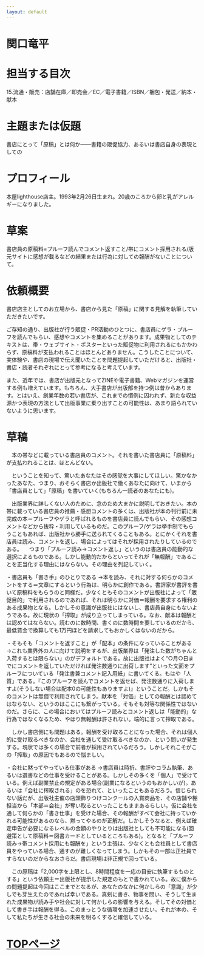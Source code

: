 ```yaml
---
layout: default
---
```


# 関口竜平

# 担当する目次
15.流通・販売：店舗在庫／即売会／EC／電子書籍／ISBN／梱包・発送／納本・献本

# 主題または仮題
書店にとって「原稿」とは何か――書籍の販促協力、あるいは書店自身の表現としての

# プロフィール
本屋lighthouse店主。1993年2月26日生まれ。20歳のころから卵と乳がアレルギーになりました。

# 草案
書店員の原稿料=プルーフ読んでコメント返すこと/帯にコメント採用される/版元サイトに感想が載るなどの結果または行為に対しての報酬がないことについて。

# 依頼概要
書店店主としてのお立場から、書店から見た「原稿」に関する見解を執筆していただきたいです。

ご存知の通り、出版社が行う販促・PR活動のひとつに、書店員にゲラ・プルーフを読んでもらい、感想やコメントを集めることがあります。成果物としてのテキストは、帯・ウェブサイト・ポスターといった販促物に利用されるにもかかわらず、原稿料が支払われることはほとんどありません。こうしたことについて、実体験や、書店の現場で伝え聞いたことを問題提起していただけると、出版社・書店・読者それぞれにとって参考になると考えています。

また、近年では、書店が出版元となってZINEや電子書籍、Webマガジンを運営する例も増えています。もちろん、大手書店が出版部を持つ例は昔からあります。とはいえ、創業年数の若い書店が、これまでの慣例に囚われず、新たな収益源かつ表現の方法として出版事業に乗り出すことの可能性は、あまり語られていないように思います。

# 草稿

　本の帯などに載っている書店員のコメント。それを書いた書店員に「原稿料」が支払われることは、ほとんどない。

　ということを知って、驚いたあなたはその感覚を大事にしてほしい。驚かなかったあなた、つまり、おそらく書店か出版社で働くあなたに向けて、いまから「書店員として」「原稿」を書いていく(もちろん一読者のあなたにも)。


　出版業界に詳しくない人のために、念のため大まかに説明しておきたい。本の帯に載っている書店員の推薦・感想コメントの多くは、出版社が本の刊行前に未完成の本＝プルーフやゲラと呼ばれるものを書店員に読んでもらい、その感想コメントなどから抜粋・利用しているものだ。このプルーフ/ゲラは挙手制でもらうこともあれば、出版社から勝手に送られてくることもある。とにかくそれを書店員は読み、コメントを返し、場合によってはそれが採用されたりしているのである。
　つまり「プルーフ読み→コメント返し」というのは書店員の能動的な選択によるものである。しかし能動的だからといってそれが「無報酬」であることを正当化する理由にはならない。その理由を列記していく。


・書店員も「書き手」のひとりである
→本を読み、それに対する何らかのコメントをする＝文章にするという行為は、明らかに創作である。書評家が書評を書いて原稿料をもらうのと同様だ。少なくともそのコメントが出版社によって「販促目的」で利用されるのであれば、それは明らかに対価＝報酬を要求する権利のある成果物となる。しかしその意識が出版社にはないし、書店員自身にもないようである。故に現状の「搾取」が成り立ってしまっている。なお、献本は報酬とは認めてはならない。読むのに数時間、書くのに数時間を要しているのだから、最低賃金で換算しても1万円ほどを請求してもおかしくはないのだから。

・そもそも「コメントを返すこと」が「配本」の条件になっていることがある
→これも業界外の人に向けて説明をするが、出版業界は「発注した数がちゃんと入荷するとは限らない」のがデフォルトである。故に出版社はよく“○月○日までにコメントを返していただければ発注数通りに出荷します”といった文面をプルーフについている「発注書兼コメント記入用紙」に書いてくる。もはや「人質」である。『このプルーフを読んでコメントを返せば、発注数通りに入荷しますよ(そうしない場合は配本0の可能性もありますよ)』ということだ。しかもそのコメントは無償で利用されてしまう。献本を「対価」としての報酬とは認めてはならない、というのはここにも繋がっている。そもそも対等な関係性ではないのだ。さらに、この場合においてはプルーフ読みとコメント返しは「能動的」な行為ではなくなるため、やはり無報酬は許されない。端的に言って搾取である。



　しかし書店側にも問題はある。報酬を受け取ることになった場合、それは個人的に受け取るべきなのか、会社を通して受け取るべきなのか、という問いが発生する。現状では多くの場合で前者が採用されているだろう。しかしそれこそがこの「搾取」の原因でもあるので悩ましい。

・会社に黙ってやっている仕事がある
→書店員は時折、書評やコラム執筆、あるいは選書などの仕事を受けることがある。しかしその多くを「個人」で受けている。例えば副業禁止の規定がある場合(副業になるというのもおかしいが)。あるいは「会社に搾取される」のを恐れて、といったこともあるだろう。信じられない話だが、出版社主催の店頭飾りつけコンクールの入賞商品を、その店舗や棚担当から「本部＝会社」が奪い取るといったこともままあるらしい。仮に会社を通して何らかの「書き仕事」を受けた場合、その報酬がすべて会社に持っていかれる可能性があるのなら、黙ってやるのが正解だ。しかしそうなると、例えば確定申告が必要になるレベルの金額のやりとりは出版社としても不可能になる(回避策として原稿料＝図書カードとしているところもある)。となると「プルーフ読み→帯コメント採用にも報酬を」という主張は、少なくとも会社員として書店員をやっている場合、通すのが難しくなってしまう。しかもその一部は正社員ですらないのだからなおさらだ。書店現場は非正規で回っている。


　この原稿は「2,000字を上限とし、8時間程度を一応の目安に執筆するものとする」という依頼主＝出版社が提示した規定のもとで書かれている。故に僕からの問題提起は今回はここまでとなるが、あなたのなかに何かしらの「意識」が少しでも芽生えたのであれば幸いである。真剣に書き、物事を問い、そうして生まれた成果物が読み手や社会に対して何かしらの影響を与える。そしてその対価として書き手は報酬を得る。このまっとうな循環を加速させたい。それが本の、そして私たちが生きる社会の未来を明るくすると確信している。

# [TOPページ](./index.md)
